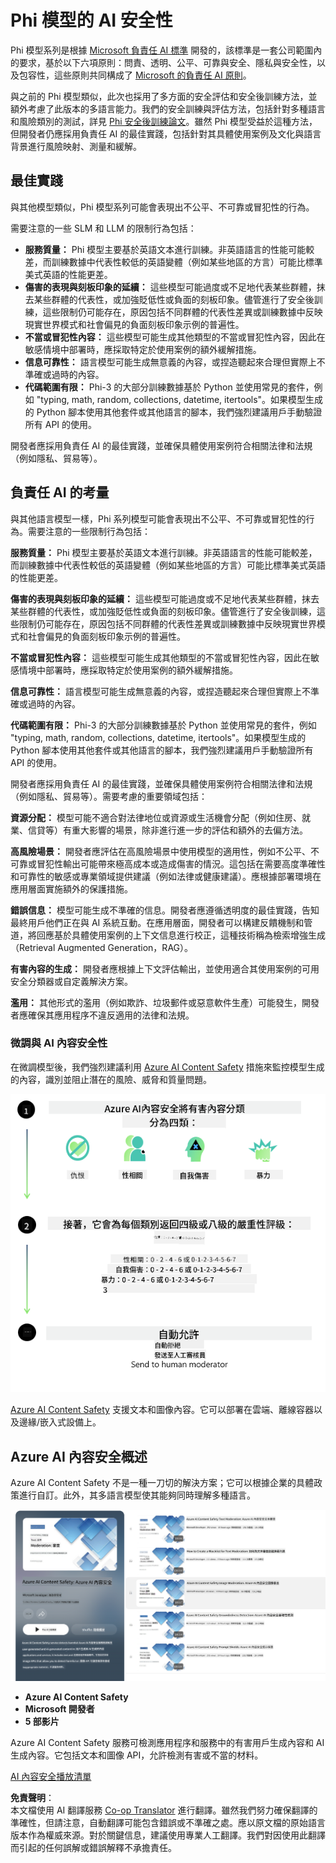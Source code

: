 <!--
CO_OP_TRANSLATOR_METADATA:
{
  "original_hash": "1f6b561a224336bd4f413176ec40d994",
  "translation_date": "2025-04-04T05:37:43+00:00",
  "source_file": "md\\01.Introduction\\01\\01.AISafety.md",
  "language_code": "tw"
}
-->
# Phi 模型的 AI 安全性

Phi 模型系列是根據 [Microsoft 負責任 AI 標準](https://query.prod.cms.rt.microsoft.com/cms/api/am/binary/RE5cmFl) 開發的，該標準是一套公司範圍內的要求，基於以下六項原則：問責、透明、公平、可靠與安全、隱私與安全性，以及包容性，這些原則共同構成了 [Microsoft 的負責任 AI 原則](https://www.microsoft.com/ai/responsible-ai)。

與之前的 Phi 模型類似，此次也採用了多方面的安全評估和安全後訓練方法，並額外考慮了此版本的多語言能力。我們的安全訓練與評估方法，包括針對多種語言和風險類別的測試，詳見 [Phi 安全後訓練論文](https://arxiv.org/abs/2407.13833)。雖然 Phi 模型受益於這種方法，但開發者仍應採用負責任 AI 的最佳實踐，包括針對其具體使用案例及文化與語言背景進行風險映射、測量和緩解。

## 最佳實踐

與其他模型類似，Phi 模型系列可能會表現出不公平、不可靠或冒犯性的行為。

需要注意的一些 SLM 和 LLM 的限制行為包括：

- **服務質量：** Phi 模型主要基於英語文本進行訓練。非英語語言的性能可能較差，而訓練數據中代表性較低的英語變體（例如某些地區的方言）可能比標準美式英語的性能更差。
- **傷害的表現與刻板印象的延續：** 這些模型可能過度或不足地代表某些群體，抹去某些群體的代表性，或加強貶低性或負面的刻板印象。儘管進行了安全後訓練，這些限制仍可能存在，原因包括不同群體的代表性差異或訓練數據中反映現實世界模式和社會偏見的負面刻板印象示例的普遍性。
- **不當或冒犯性內容：** 這些模型可能生成其他類型的不當或冒犯性內容，因此在敏感情境中部署時，應採取特定於使用案例的額外緩解措施。
- **信息可靠性：** 語言模型可能生成無意義的內容，或捏造聽起來合理但實際上不準確或過時的內容。
- **代碼範圍有限：** Phi-3 的大部分訓練數據基於 Python 並使用常見的套件，例如 "typing, math, random, collections, datetime, itertools"。如果模型生成的 Python 腳本使用其他套件或其他語言的腳本，我們強烈建議用戶手動驗證所有 API 的使用。

開發者應採用負責任 AI 的最佳實踐，並確保具體使用案例符合相關法律和法規（例如隱私、貿易等）。

## 負責任 AI 的考量

與其他語言模型一樣，Phi 系列模型可能會表現出不公平、不可靠或冒犯性的行為。需要注意的一些限制行為包括：

**服務質量：** Phi 模型主要基於英語文本進行訓練。非英語語言的性能可能較差，而訓練數據中代表性較低的英語變體（例如某些地區的方言）可能比標準美式英語的性能更差。

**傷害的表現與刻板印象的延續：** 這些模型可能過度或不足地代表某些群體，抹去某些群體的代表性，或加強貶低性或負面的刻板印象。儘管進行了安全後訓練，這些限制仍可能存在，原因包括不同群體的代表性差異或訓練數據中反映現實世界模式和社會偏見的負面刻板印象示例的普遍性。

**不當或冒犯性內容：** 這些模型可能生成其他類型的不當或冒犯性內容，因此在敏感情境中部署時，應採取特定於使用案例的額外緩解措施。

**信息可靠性：** 語言模型可能生成無意義的內容，或捏造聽起來合理但實際上不準確或過時的內容。

**代碼範圍有限：** Phi-3 的大部分訓練數據基於 Python 並使用常見的套件，例如 "typing, math, random, collections, datetime, itertools"。如果模型生成的 Python 腳本使用其他套件或其他語言的腳本，我們強烈建議用戶手動驗證所有 API 的使用。

開發者應採用負責任 AI 的最佳實踐，並確保具體使用案例符合相關法律和法規（例如隱私、貿易等）。需要考慮的重要領域包括：

**資源分配：** 模型可能不適合對法律地位或資源或生活機會分配（例如住房、就業、信貸等）有重大影響的場景，除非進行進一步的評估和額外的去偏方法。

**高風險場景：** 開發者應評估在高風險場景中使用模型的適用性，例如不公平、不可靠或冒犯性輸出可能帶來極高成本或造成傷害的情況。這包括在需要高度準確性和可靠性的敏感或專業領域提供建議（例如法律或健康建議）。應根據部署環境在應用層面實施額外的保護措施。

**錯誤信息：** 模型可能生成不準確的信息。開發者應遵循透明度的最佳實踐，告知最終用戶他們正在與 AI 系統互動。在應用層面，開發者可以構建反饋機制和管道，將回應基於具體使用案例的上下文信息進行校正，這種技術稱為檢索增強生成（Retrieval Augmented Generation，RAG）。

**有害內容的生成：** 開發者應根據上下文評估輸出，並使用適合其使用案例的可用安全分類器或自定義解決方案。

**濫用：** 其他形式的濫用（例如欺詐、垃圾郵件或惡意軟件生產）可能發生，開發者應確保其應用程序不違反適用的法律和法規。

### 微調與 AI 內容安全性

在微調模型後，我們強烈建議利用 [Azure AI Content Safety](https://learn.microsoft.com/azure/ai-services/content-safety/overview) 措施來監控模型生成的內容，識別並阻止潛在的風險、威脅和質量問題。

![Phi3AISafety](../../../../../translated_images/01.phi3aisafety.b950fac78d0cda701abf8181b3cfdabf328f70d0d5c096d5ebf842a2db62615f.tw.png)

[Azure AI Content Safety](https://learn.microsoft.com/azure/ai-services/content-safety/overview) 支援文本和圖像內容。它可以部署在雲端、離線容器以及邊緣/嵌入式設備上。

## Azure AI 內容安全概述

Azure AI Content Safety 不是一種一刀切的解決方案；它可以根據企業的具體政策進行自訂。此外，其多語言模型使其能夠同時理解多種語言。

![AIContentSafety](../../../../../translated_images/01.AIcontentsafety.da9a83e9538e688418877be04138e05621b0ab1222565ac2761e28677a59fdb4.tw.png)

- **Azure AI Content Safety**
- **Microsoft 開發者**
- **5 部影片**

Azure AI Content Safety 服務可檢測應用程序和服務中的有害用戶生成內容和 AI 生成內容。它包括文本和圖像 API，允許檢測有害或不當的材料。

[AI 內容安全播放清單](https://www.youtube.com/playlist?list=PLlrxD0HtieHjaQ9bJjyp1T7FeCbmVcPkQ)

**免責聲明**：  
本文檔使用 AI 翻譯服務 [Co-op Translator](https://github.com/Azure/co-op-translator) 進行翻譯。雖然我們努力確保翻譯的準確性，但請注意，自動翻譯可能包含錯誤或不準確之處。應以原文檔的原始語言版本作為權威來源。對於關鍵信息，建議使用專業人工翻譯。我們對因使用此翻譯而引起的任何誤解或錯誤解釋不承擔責任。